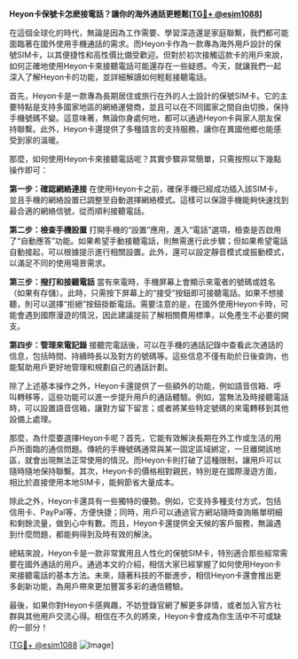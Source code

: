 **Heyon卡保號卡怎麽接電話？讓你的海外通話更輕鬆[[TG💪+ @esim1088](https://t.me/s/esim1088)]**

在這個全球化的時代，無論是因為工作需要、學習深造還是家庭聯繫，我們都可能面臨著在國外使用手機通話的需求。而Heyon卡作為一款專為海外用戶設計的保號SIM卡，以其便捷性和高性價比備受歡迎。但對於初次接觸這款卡的用戶來說，如何正確地使用Heyon卡來接聽電話可能還存在一些疑惑。今天，就讓我們一起深入了解Heyon卡的功能，並詳細解讀如何輕鬆接聽電話。

首先，Heyon卡是一款專為長期居住或旅行在外的人士設計的保號SIM卡。它的主要特點是支持多國家地區的網絡運營商，並且可以在不同國家之間自由切換，保持手機號碼不變。這意味著，無論你身處何地，都可以通過Heyon卡與家人朋友保持聯繫。此外，Heyon卡還提供了多種語言的支持服務，讓你在異國他鄉也能感受到家的溫暖。

那麼，如何使用Heyon卡來接聽電話呢？其實步驟非常簡單，只需按照以下幾點操作即可：

**第一步：確認網絡連接**
在使用Heyon卡之前，確保手機已經成功插入該SIM卡，並且手機的網絡設置已調整至自動選擇網絡模式。這樣可以保證手機能夠快速找到最合適的網絡信號，從而順利接聽電話。

**第二步：檢查手機設置**
打開手機的“設置”應用，進入“電話”選項，檢查是否啟用了“自動應答”功能。如果希望手動接聽電話，則無需進行此步驟；但如果希望電話自動接起，可以根據提示進行相關設置。此外，還可以設定靜音模式或振動模式，以滿足不同的使用場景需求。

**第三步：撥打和接聽電話**
當有來電時，手機屏幕上會顯示來電者的號碼或姓名（如果有存儲）。此時，只需按下屏幕上的“接受”按鈕即可接聽電話。如果不想接聽，則可以選擇“拒絕”按鈕掛斷電話。需要注意的是，在國外使用Heyon卡時，可能會遇到國際漫遊的情況，因此建議提前了解相關費用標準，以免產生不必要的開支。

**第四步：管理來電記錄**
接聽完電話後，可以在手機的通話記錄中查看此次通話的信息，包括時間、持續時長以及對方的號碼等。這些信息不僅有助於日後查詢，也能幫助用戶更好地管理和規劃自己的通話計劃。

除了上述基本操作之外，Heyon卡還提供了一些額外的功能，例如語音信箱、呼叫轉移等，這些功能可以進一步提升用戶的通話體驗。例如，當無法及時接聽電話時，可以設置語音信箱，讓對方留下留言；或者將某些特定號碼的來電轉移到其他設備上處理。

那麼，為什麼要選擇Heyon卡呢？首先，它能有效解決長期在外工作或生活的用戶所面臨的通信問題。傳統的手機號碼通常與某一固定區域綁定，一旦離開該地區，就會出現無法正常使用的情況。而Heyon卡則打破了這種限制，讓用戶可以隨時隨地保持聯繫。其次，Heyon卡的價格相對親民，特別是在國際漫遊方面，相比於直接使用本地SIM卡，能夠節省大量成本。

除此之外，Heyon卡還具有一些獨特的優勢。例如，它支持多種支付方式，包括信用卡、PayPal等，方便快捷；同時，用戶可以通過官方網站隨時查詢賬單明細和剩餘流量，做到心中有數。而且，Heyon卡還提供全天候的客戶服務，無論遇到什麼問題，都能夠得到及時有效的解決。

總結來說，Heyon卡是一款非常實用且人性化的保號SIM卡，特別適合那些經常需要在國外通話的用戶。通過本文的介紹，相信大家已經掌握了如何使用Heyon卡來接聽電話的基本方法。未來，隨著科技的不斷進步，相信Heyon卡還會推出更多創新功能，為用戶帶來更加豐富多彩的通信體驗。

最後，如果你對Heyon卡感興趣，不妨登錄官網了解更多詳情，或者加入官方社群與其他用戶交流心得。相信在不久的將來，Heyon卡會成為你生活中不可或缺的一部分！

[[TG💪+ @esim1088](https://t.me/s/esim1088) ![Image](https://i.postimg.cc/4NQfJmqS/Snipaste-2025-05-13-00-14-12.png)]